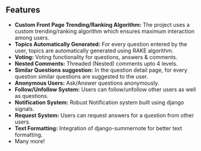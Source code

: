 ## Features
* **Custom Front Page Trending/Ranking Algorithm:** The project uses a custom trending/ranking algorithm which ensures maximum interaction among users.
* **Topics Automatically Generated:** For every question entered by the user, topics are automatically generated using RAKE algorithm.
* **Voting:** Voting functionality for questions, answers & comments.
* **Nested Comments:** Threaded (Nested) comments upto 4 levels.
* **Similar Questions suggestion:** In the question detail page, for every question similar questions are suggested to the user.
* **Anonymous Users:** Ask/Answer questions anonymously.
* **Follow/Unfollow System:** Users can follow/unfollow other users as well as questions.
* **Notification System:** Robust Notification system built using django signals.
* **Request System:** Users can request answers for a question from other users.
* **Text Formatting:** Integration of django-summernote for better text formatting.
* Many more!
